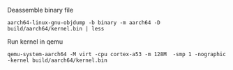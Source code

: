 
Deassemble binary file
```
aarch64-linux-gnu-objdump -b binary -m aarch64 -D build/aarch64/kernel.bin | less
```

Run kernel in qemu
```
qemu-system-aarch64 -M virt -cpu cortex-a53 -m 128M  -smp 1 -nographic -kernel build/aarch64/kernel.bin
```
